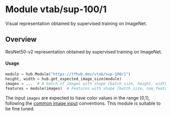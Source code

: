# Module vtab/&zwnj;sup-100/1
Visual representation obtained by supervised training on ImageNet.

<!-- asset-path: https://storage.googleapis.com/vtab/sup-100/1.tar.gz -->
<!-- dataset: ImageNet (ILSVRC-2012-CLS) -->
<!-- module-type: image-feature-vector -->
<!-- network-architecture: ResNet50-v2 -->
<!-- fine-tunable: true -->
<!-- format: hub -->


## Overview
ResNet50-v2 representation obtained by supervised training on ImageNet.

#### Usage

```python
module = hub.Module("https://tfhub.dev/vtab/sup-100/1")
height, width = hub.get_expected_image_size(module)
images = ...  # A batch of images with shape [batch_size, height, width, 3].
features = module(images)  # Features with shape [batch_size, num_features].
```

The input `images` are expected to have color values in the range [0,1], following
the [common image input](https://www.tensorflow.org/hub/common_signatures/images#input) conventions.
This module is suitable to be fine tuned.
